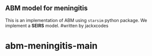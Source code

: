 ## ABM model for meningitis

This is an implementation of ABM using `starsim` python package.
We implement a **SEIRS** model.
#written by jackxcodes
# abm-meningitis-main
